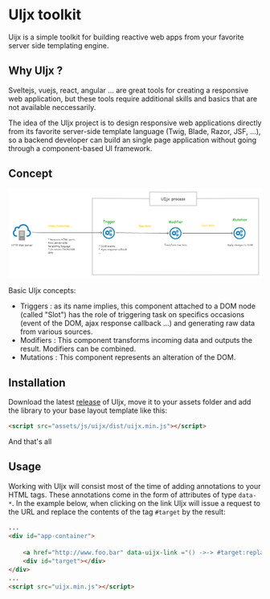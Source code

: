 UIjx toolkit
============

Uijx is a simple toolkit for building reactive web apps from your favorite server side templating engine.

## Why UIjx ?

Sveltejs, vuejs, react, angular ... are great tools for creating a responsive web application, but these tools require additional skills and basics that are not available neccessarily.

The idea of ​​the UIjx project is to design responsive web applications directly from its favorite server-side template language (Twig, Blade, Razor, JSF, ...), so a backend developer can build an single page application without going through a component-based UI framework.

## Concept

![UIjx process](res/uijx.png)

Basic UIjx concepts:

- Triggers : as its name implies, this component attached to a DOM node (called "Slot") has the role of triggering task on specifics occasions (event of the DOM, ajax response callback ...) and generating raw data from various sources.
- Modifiers : This component transforms incoming data and outputs the result. Modifiers can be combined.
- Mutations : This component represents an alteration of the DOM.

## Installation

Download the latest [release](https://github.com/mbo2olivier/uijx/releases) of UIjx, move it to your assets folder and add the library to your base layout template like this:

``` html
<script src="assets/js/uijx/dist/uijx.min.js"></script>
```
And that's all

## Usage

Working with UIjx will consist most of the time of adding annotations to your HTML tags. These annotations come in the form of attributes of type `data-*`.
In the example below, when clicking on the link UIjx will issue a request to the URL and replace the contents of the tag `#target` by the result:

``` html
...
<div id="app-container">
    
    <a href="http://www.foo.bar" data-uijx-link ="() ->-> #target:replace">replace content</a>
    <div id="target"></div>
</div>
...
<script src="uijx.min.js"></script>
```